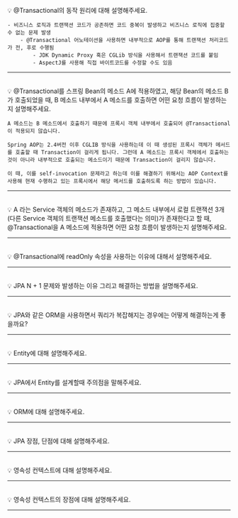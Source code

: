 <br>
💡 @Transactional의 동작 원리에 대해 설명해주세요.

```
- 비즈니스 로직과 트랜잭션 코드가 공존하면 코드 중복이 발생하고 비즈니스 로직에 집중할 수 없는 문제 발생
    - @Transactional 어노테이션을 사용하면 내부적으로 AOP를 통해 트랜잭션 처리코드가 전, 후로 수행됨
        - JDK Dynamic Proxy 혹은 CGLib 방식을 사용해서 트랜잭션 코드를 붙임
        - AspectJ를 사용해 직접 바이트코드를 수정할 수도 있음
```

---
<br>
💡 @Transactional를 스프링 Bean의 메소드 A에 적용하였고, 해당 Bean의 메소드 B가 호출되었을 때, B 메소드 내부에서 A 메소드를 호출하면 어떤 요청 흐름이 발생하는지 설명해주세요.  

```
A 메소드는 B 메소드에서 호출하기 때문에 프록시 객체 내부에서 호출되어 @Transactional이 적용되지 않습니다.  

Spring AOP는 2.4버전 이후 CGLIB 방식을 사용하는데 이 때 생성된 프록시 객체가 메서드를 호출할 때 Transaction이 걸리게 됩니다. 그런데 A 메소드는 프록시 객체에서 호출하는 것이 아니라 내부적으로 호출되는 메소드이기 때문에 Transaction이 걸리지 않습니다.  

이 때, 이를 self-invocation 문제라고 하는데 이를 해결하기 위해서는 AOP Context를 사용해 현재 수행하고 있는 프록시에서 해당 메서드를 호출하도록 하는 방법이 있습니다.
```

---
<br>
💡 A 라는 Service 객체의 메소드가 존재하고, 그 메소드 내부에서 로컬 트랜잭션 3개(다른 Service 객체의 트랜잭션 메소드를 호출했다는 의미)가 존재한다고 할 때, @Transactional을 A 메소드에 적용하면 어떤 요청 흐름이 발생하는지 설명해주세요.

---
<br>
💡 @Transactional에 readOnly 속성을 사용하는 이유에 대해서 설명해주세요.

---
<br>
💡 JPA N + 1 문제와 발생하는 이유 그리고 해결하는 방법을 설명해주세요.

---
<br>
💡 JPA와 같은 ORM을 사용하면서 쿼리가 복잡해지는 경우에는 어떻게 해결하는게 좋을까요?

---
<br>
💡 Entity에 대해 설명해주세요.

---
<br>
💡 JPA에서 Entity를 설계할때 주의점을 말해주세요.

---
<br>
💡 ORM에 대해 설명해주세요.

---
<br>
💡 JPA 장점, 단점에 대해 설명해주세요.

---
<br>
💡 영속성 컨텍스트에 대해 설명해주세요.

---
<br>
💡 영속성 컨텍스트의 장점에 대해 설명해주세요.

---
<br>
